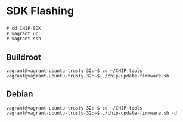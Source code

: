 SDK Flashing
==

### 

    # cd CHIP-SDK
    # vagrant up
    # vagrant ssh

## Buildroot

    vagrant@vagrant-ubuntu-trusty-32:~$ cd ~/CHIP-tools
    vagrant@vagrant-ubuntu-trusty-32:~$ ./chip-update-firmware.sh

## Debian

    vagrant@vagrant-ubuntu-trusty-32:~$ cd ~/CHIP-tools
    vagrant@vagrant-ubuntu-trusty-32:~$ ./chip-update-firmware.sh -d
